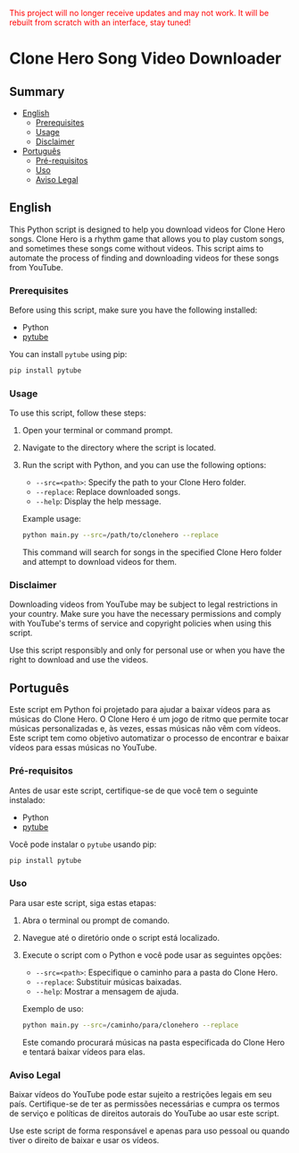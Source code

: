 <p style="color:red">This project will no longer receive updates and may not work. It will be rebuilt from scratch with an interface, stay tuned!</p>

# Clone Hero Song Video Downloader

## Summary

- [English](#english)
  - [Prerequisites](#prerequisites)
  - [Usage](#usage)
  - [Disclaimer](#disclaimer)
- [Português](#português)
  - [Pré-requisitos](#pré-requisitos)
  - [Uso](#uso)
  - [Aviso Legal](#aviso-legal)

## English

This Python script is designed to help you download videos for Clone Hero songs. Clone Hero is a rhythm game that allows you to play custom songs, and sometimes these songs come without videos. This script aims to automate the process of finding and downloading videos for these songs from YouTube.

### Prerequisites

Before using this script, make sure you have the following installed:

- Python
- [pytube](https://python-pytube.readthedocs.io/en/latest/)

You can install `pytube` using pip:

```bash
pip install pytube
```

### Usage

To use this script, follow these steps:

1. Open your terminal or command prompt.

2. Navigate to the directory where the script is located.

3. Run the script with Python, and you can use the following options:

   - `--src=<path>`: Specify the path to your Clone Hero folder.
   - `--replace`: Replace downloaded songs.
   - `--help`: Display the help message.

   Example usage:

   ```bash
   python main.py --src=/path/to/clonehero --replace
   ```

   This command will search for songs in the specified Clone Hero folder and attempt to download videos for them.

### Disclaimer

Downloading videos from YouTube may be subject to legal restrictions in your country. Make sure you have the necessary permissions and comply with YouTube's terms of service and copyright policies when using this script.

Use this script responsibly and only for personal use or when you have the right to download and use the videos.

## Português

Este script em Python foi projetado para ajudar a baixar vídeos para as músicas do Clone Hero. O Clone Hero é um jogo de ritmo que permite tocar músicas personalizadas e, às vezes, essas músicas não vêm com vídeos. Este script tem como objetivo automatizar o processo de encontrar e baixar vídeos para essas músicas no YouTube.

### Pré-requisitos

Antes de usar este script, certifique-se de que você tem o seguinte instalado:

- Python
- [pytube](https://python-pytube.readthedocs.io/en/latest/)

Você pode instalar o `pytube` usando pip:

```bash
pip install pytube
```

### Uso

Para usar este script, siga estas etapas:

1. Abra o terminal ou prompt de comando.

2. Navegue até o diretório onde o script está localizado.

3. Execute o script com o Python e você pode usar as seguintes opções:

   - `--src=<path>`: Especifique o caminho para a pasta do Clone Hero.
   - `--replace`: Substituir músicas baixadas.
   - `--help`: Mostrar a mensagem de ajuda.

   Exemplo de uso:

   ```bash
   python main.py --src=/caminho/para/clonehero --replace
   ```

   Este comando procurará músicas na pasta especificada do Clone Hero e tentará baixar vídeos para elas.

### Aviso Legal

Baixar vídeos do YouTube pode estar sujeito a restrições legais em seu país. Certifique-se de ter as permissões necessárias e cumpra os termos de serviço e políticas de direitos autorais do YouTube ao usar este script.

Use este script de forma responsável e apenas para uso pessoal ou quando tiver o direito de baixar e usar os vídeos.
